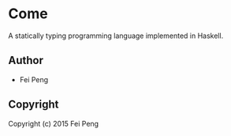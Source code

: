 # Come
A statically typing programming language implemented in Haskell.

## Author

* Fei Peng

## Copyright

Copyright (c) 2015 Fei Peng